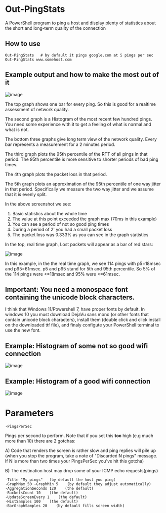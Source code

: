 # Out-PingStats

A PowerShell program to ping a host and display plenty of statistics about the short and long-term quality of the connection

## How to use
    Out-PingStats   # by default it pings google.com at 5 pings per sec
    Out-PingStats www.somehost.com 

## Example output and how to make the most out of it 
![image](https://user-images.githubusercontent.com/4411400/204651704-cc6d6e56-81a7-43aa-b82e-6adec8f1a26e.png)

The top graph shows one bar for every ping.
So this is good for a realtime assessment of network quality.

The second graph is a Histogram of the most recent few hundred pings.
You need some experience with it to get a feeling of what is normal and what is not.

The bottom three graphs give long term view of the network quality. 
Every bar represents a measurement for a 2 minutes period. 

The third graph plots the 95th percentile of the RTT of all pings in that period.
The 95th percentile is more sensitive to shorter periods of bad ping times. 

The 4th graph plots the packet loss in that period.

The 5th graph plots an approximation of the 95th percentile of one way jitter in that period.
Specifically we measure the two way jitter and we assume that it is evenly split.


In the above screenshot we see:
   1.   Basic statistics about the whole time
   1.   The value at this point exceeded the graph max (70ms in this example)
   1.   You can see a period of not so good ping times
   1.   During a period of 2' you had a small packet loss
   1.   The packet loss was 0.333% as you can see in the graph statistics 

In the top, real time graph, Lost packets will appear as a bar of red stars: 

![image](https://user-images.githubusercontent.com/4411400/204651924-730d2144-0dbf-41b8-a825-8e53f8072165.png)

In this example, in the the real time graph, we see 114 pings with p5=18msec and p95=61msec. p5 and p95 stand for 5th and 95th percentile. So 5% of the 114 pings were <=18msec and 95% were <=61msec.

## Important: You need a monospace font containing the unicode block characters.

I think that Windows 11/Powershell 7, have proper fonts by default. 
In windows 10 you must download DejaVu sans mono 
(or other fonts that contain unicode block characters), 
install them (double click and click install on the downloaded ttf file), 
and finaly configute your PowerShell terminal to use the new font.

## Example: Histogram of some not so good wifi connection

![image](https://user-images.githubusercontent.com/4411400/204652000-c71b4ccd-2cda-4458-a846-f122332446b0.png)

## Example: Histogram of a good wifi connection

![image](https://user-images.githubusercontent.com/4411400/204652036-79f1b56c-1866-4508-b6af-0e8beddc1e5a.png)

# Parameters
    -PingsPerSec

Pings per second to perform.
Note that if you set this **too** high (e.g much more than 10) there are 2 gotchas:

A) Code that renders the screen is rather slow and ping replies will pile up
  (when you stop the program, take a note of "Discarded N pings" message.
  If N is more than two times your PingsPerSec you've hit this gotcha)

B) The destination host may drop some of your ICMP echo requests(pings)

    -Title "My pings"   (by default the host you ping)
    -GraphMax 50 -GraphMin 5    (by default they adjust automatically)
    -AggregationSeconds 120    (the default)
    -BucketsCount 10    (the default)
    -UpdateScreenEvery 1    (the default)
    -HistSamples 100    (the default)
    -BarGraphSamples 20    (by default fills screen width) 
